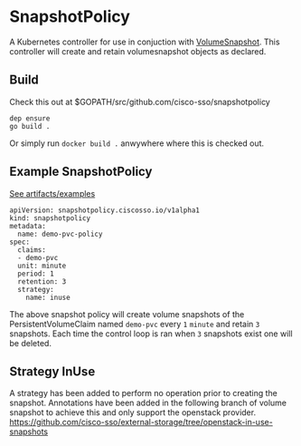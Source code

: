 # SnapshotPolicy
A Kubernetes controller for use in conjuction with [VolumeSnapshot](https://github.com/cisco-sso/external-storage/tree/master/snapshot).  This controller will create and retain volumesnapshot objects as declared.

## Build
Check this out at $GOPATH/src/github.com/cisco-sso/snapshotpolicy
```
dep ensure
go build .
```
Or simply run `docker build .` anwywhere where this is checked out.


## Example SnapshotPolicy
[See artifacts/examples](artifacts/examples/example-policy.yaml)

```
apiVersion: snapshotpolicy.ciscosso.io/v1alpha1
kind: snapshotpolicy
metadata:
  name: demo-pvc-policy
spec:
  claims:
  - demo-pvc
  unit: minute
  period: 1
  retention: 3
  strategy:
    name: inuse
```

The above snapshot policy will create volume snapshots of the PersistentVolumeClaim named `demo-pvc` every `1` `minute` and retain `3` snapshots.  Each time the control loop is ran when `3` snapshots exist one will be deleted.

## Strategy InUse
A strategy has been added to perform no operation prior to creating the snapshot.  Annotations have been added in the following branch of volume snapshot to achieve this and only support the openstack provider.
https://github.com/cisco-sso/external-storage/tree/openstack-in-use-snapshots
